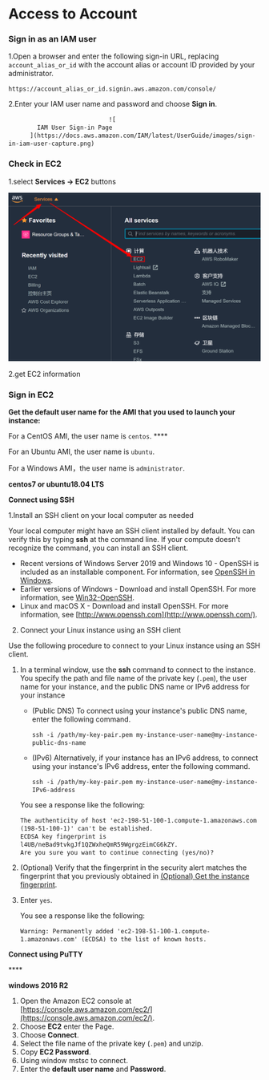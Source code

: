 # Access to Account

### Sign in as an IAM user <a id="user-sign-in-page"></a>

1.Open a browser and enter the following sign-in URL, replacing `account_alias_or_id` with the account alias or account ID provided by your administrator.

```text
https://account_alias_or_id.signin.aws.amazon.com/console/
```

2.Enter your IAM user name and password and choose **Sign in**.

                                ![
            IAM User Sign-in Page
          ](https://docs.aws.amazon.com/IAM/latest/UserGuide/images/sign-in-iam-user-capture.png)

### Check in EC2 <a id="user-sign-in-page"></a>

1.select **Services -&gt; EC2** buttons

![](../.gitbook/assets/image%20%2857%29.png)

2.get EC2 information



### Sign in EC2 <a id="user-sign-in-page"></a>

**Get the default user name for the AMI that you used to launch your instance:**

 For a CentOS AMI, the user name is `centos`. ****

 For an Ubuntu AMI, the user name is `ubuntu`.

 For a Windows AMI，the user name is `administrator`.

**centos7 or ubuntu18.04 LTS**

**Connect using SSH**

1.Install an SSH client on your local computer as needed

Your local computer might have an SSH client installed by default. You can verify this by typing **ssh** at the command line. If your compute doesn't recognize the command, you can install an SSH client.

* Recent versions of Windows Server 2019 and Windows 10 - OpenSSH is included as an installable component. For information, see [OpenSSH in Windows](https://docs.microsoft.com/en-us/windows-server/administration/openssh/openssh_overview).
* Earlier versions of Windows - Download and install OpenSSH. For more information, see [Win32-OpenSSH](https://github.com/PowerShell/Win32-OpenSSH/wiki).
* Linux and macOS X - Download and install OpenSSH. For more information, see [http://www.openssh.com](http://www.openssh.com/).

2. Connect your Linux instance using an SSH client

Use the following procedure to connect to your Linux instance using an SSH client. 

1. In a terminal window, use the **ssh** command to connect to the instance. You specify the path and file name of the private key \(`.pem`\), the user name for your instance, and the public DNS name or IPv6 address for your instance

   * \(Public DNS\) To connect using your instance's public DNS name, enter the following command.

     ```text
     ssh -i /path/my-key-pair.pem my-instance-user-name@my-instance-public-dns-name
     ```

   * \(IPv6\) Alternatively, if your instance has an IPv6 address, to connect using your instance's IPv6 address, enter the following command.

     ```text
     ssh -i /path/my-key-pair.pem my-instance-user-name@my-instance-IPv6-address
     ```

   You see a response like the following:

   ```text
   The authenticity of host 'ec2-198-51-100-1.compute-1.amazonaws.com (198-51-100-1)' can't be established.
   ECDSA key fingerprint is l4UB/neBad9tvkgJf1QZWxheQmR59WgrgzEimCG6kZY.
   Are you sure you want to continue connecting (yes/no)?
   ```

2. \(Optional\) Verify that the fingerprint in the security alert matches the fingerprint that you previously obtained in [\(Optional\) Get the instance fingerprint](https://docs.aws.amazon.com/AWSEC2/latest/UserGuide/connection-prereqs.html#connection-prereqs-fingerprint). 
3. Enter `yes`.

   You see a response like the following:

   ```text
   Warning: Permanently added 'ec2-198-51-100-1.compute-1.amazonaws.com' (ECDSA) to the list of known hosts.
   ```

**Connect using PuTTY** 

\*\*\*\*

**windows 2016 R2**

1. Open the Amazon EC2 console at [https://console.aws.amazon.com/ec2/](https://console.aws.amazon.com/ec2/).
2. Choose **EC2** enter the Page.
3. Choose **Connect**. 
4. Select the file name of the private key \(`.pem`\) and unzip.
5. Copy **EC2 Password**.
6. Using window mstsc to connect.
7. Enter the **default user name** and **Password**.


